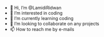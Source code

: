 - 👋 Hi, I’m @LamidiRidwan
- 👀 I’m interested in coding
- 🌱 I’m currently learning coding
- 💞️ I’m looking to collaborate on any projects
- 📫 How to reach me by e-mails

<!---
LamidiRidwan/LamidiRidwan is a ✨ special ✨ repository because its `README.md` (this file) appears on your GitHub profile.
You can click the Preview link to take a look at your changes.
--->

